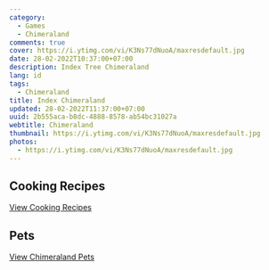 ```yaml
---
category:
  - Games
  - Chimeraland
comments: true
cover: https://i.ytimg.com/vi/K3Ns77dNuoA/maxresdefault.jpg
date: 28-02-2022T10:37:00+07:00
description: Index Tree Chimeraland
lang: id
tags:
  - Chimeraland
title: Index Chimeraland
updated: 28-02-2022T11:37:00+07:00
uuid: 2b555aca-b8dc-4888-8578-ab54bc31027a
webtitle: Chimeraland
thumbnail: https://i.ytimg.com/vi/K3Ns77dNuoA/maxresdefault.jpg
photos:
  - https://i.ytimg.com/vi/K3Ns77dNuoA/maxresdefault.jpg
---
```


## Cooking Recipes
[View Cooking Recipes](/Chimeraland/Recipes.html)

## Pets
[View Chimeraland Pets](/Chimeraland/Pets.html)